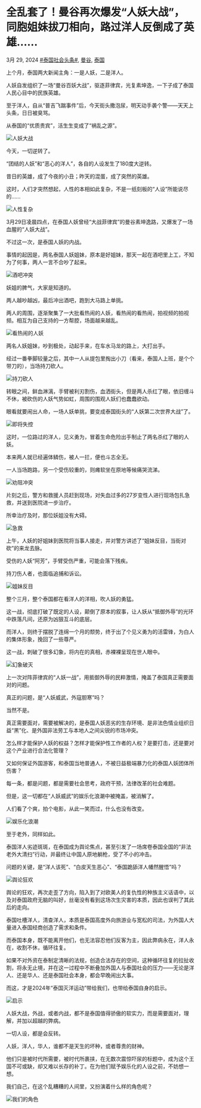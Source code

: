 # 全乱套了！曼谷再次爆发“人妖大战”，同胞姐妹拔刀相向，路过洋人反倒成了英雄……

3月 29, 2024 [#泰国社会头条#](https://www.thaiheadlines.com/tag/%e6%b3%b0%e5%9b%bd%e5%a4%b4%e6%9d%a1%e6%96%b0%e9%97%bb-%e6%b3%b0%e5%9b%bd%e7%a4%be%e4%bc%9a%e5%a4%b4%e6%9d%a1/), [曼谷](https://www.thaiheadlines.com/tag/%e6%9b%bc%e8%b0%b7/), [泰国](https://www.thaiheadlines.com/tag/%e6%b3%b0%e5%9b%bd/)

上个月，泰国两大新闻主角：一是人妖，二是洋人。

人妖自发组织了一场“曼谷百妖大战”，驱逐菲律宾，光复素坤逸，一下子成了泰国人民心目中的民族英雄。

至于洋人，自从“普吉飞踹事件”后，今天街头撒泡尿，明天动手袭个警——天天上头条，日日被臭骂。

从泰国的“优质贵宾”，活生生变成了“祸乱之源”。

![人妖大战](https://www.thaiheadlines.com/wp-content/uploads/2024/03/image-27.png)

今天，一切逆转了。

“团结的人妖”和“恶心的洋人”，各自的人设发生了180度大逆转。

昔日的英雄，成了今夜的小丑；昨天的混蛋，成了突然的英雄。

这时，人们才突然想起，人性的本相如此复杂，不是一纸刻板的“人设”所能说尽的……

![人性复杂](https://www.thaiheadlines.com/wp-content/uploads/2024/03/image-28.png)

3月29日凌晨四点，在泰国人妖曾经“大战菲律宾”的曼谷素坤逸路，又爆发了一场血腥的“人妖大战”。

不过这一次，是泰国人妖的内战。

事情的起因是，两名泰国人妖姐妹，原本是好姐妹，那天一起在酒吧里上工，不知为了何事，两人一言不合吵了起来。

![酒吧冲突](https://www.thaiheadlines.com/wp-content/uploads/2024/03/image-31.png)

妖姐的脾气，大家是知道的。

两人越吵越凶，最后冲出酒吧，跑到大马路上单挑。

两人的周围，逐渐聚集了一大批看热闹的人妖，看热闹的看热闹，拍视频的拍视频。相互为自己支持的一方帮腔，场面越来越乱。

![看热闹的人妖](https://www.thaiheadlines.com/wp-content/uploads/2024/03/image-29.png)

两名人妖姐妹，吵到极处，动起手来，在车水马龙的路上，大打出手。

经过一番拳脚较量之后，其中一人从提包里掏出小刀（看来，泰国人上班，是个个带刀的），当场持刀砍人。

![持刀砍人](https://www.thaiheadlines.com/wp-content/uploads/2024/03/image-30.png)

转眼之间，鲜血淋漓，手臂被利刃割伤，血洒街头，但是两人杀红了眼，依旧缠斗不休，被砍伤的人妖气势如虹，周围的围观人妖们也蠢蠢欲动。

眼看就要闹出人命，一场人妖单挑，要变成泰国街头的“人妖第二次世界大战”了。

![即将失控](https://www.thaiheadlines.com/wp-content/uploads/2024/03/image-32.png)

这时，一位路过的洋人，见义勇为，冒着生命危险出手制止了两名杀红了眼的人妖。 

本来两人就已经遍体鳞伤，被人一拦，便也斗志全无。

一人当场跑路，另一个受伤较重的，则瘫软坐在原地等候痛哭流涕。

![劝阻冲突](https://www.thaiheadlines.com/wp-content/uploads/2024/03/image-33.png)

片刻之后，警方和救援人员赶到现场，对失血过多的27岁变性人进行现场包扎急救，并送到医院进一步治疗。

所幸治疗及时，那位妖姐没有大碍。

![急救](https://www.thaiheadlines.com/wp-content/uploads/2024/03/image-34.png)

上午，人妖的好姐妹到医院将当事人接走，并对警方讲述了“姐妹反目，当街对砍”的来龙去脉。

受伤的人妖“阿芳”，手臂受伤严重，可能会落下残疾。

持刀伤人者，也面临追捕和诉讼。

![姐妹反目](https://www.thaiheadlines.com/wp-content/uploads/2024/03/image-35.png)

整个三月，整个泰国都在看洋人的洋相，吹人妖的勇猛。

这一战，彻底打破了既定的人设，颠倒了原本的叙事，让人妖从“抵御外辱”的光环中跌落凡间，还原为凶狠互斗的底层。

而洋人，则终于摆脱了连绵一个月的颓势，终于出了个见义勇为的活雷锋，为白人的集体形象，挽回了一些尊严。

这一战，刺破了很多幻象，将内在的真相，赤裸裸呈现在世人眼中。

![幻象破灭](https://www.thaiheadlines.com/wp-content/uploads/2024/03/image-36.png)

上一次对阵菲律宾的“人妖一战”，用抵御外辱的民粹激情，掩盖了泰国真正需要面对的问题。

真正的问题，是“人妖威武，外寇胆寒”吗？

当然不是。

真正需要面对，需要被解决的，是泰国人妖恶劣的生存环境、是非法色情业组织日益“黑”化、是外国非法劳工与本地人之间尖锐的市场冲突。

怎么样才能保护人妖的权益？怎样才能保护性工作者的人权？是要打击，还是要对这个产业进行合法化管理？

又如何保证外国游客，和泰国当地普通人，不被日益极端暴力化的泰国人妖团体所伤害？

每一条，都是问题，都是需要社会思考，政府干预，法律改革的社会难题。

但是，这一切都在“人妖威武”的娱乐化浪潮中被掩盖，被消解了。

人们看了个爽，拍个电影，从此一笑而过，什么也没有改变。

![娱乐化浪潮](https://www.thaiheadlines.com/wp-content/uploads/2024/03/image-37.png)

至于老外，同样如此。

泰国洋人劣迹斑斑，在泰国成为舆论焦点，甚至引发了一场席卷泰国全国的“非法老外大清扫”行动，并最终让中国人原地躺枪，受了不小的冲击。

问题的关键，是“洋人该死”、“白皮天生恶心”、“泰国跪舔洋人幡然醒悟”吗？

![舆论狂欢](https://www.thaiheadlines.com/wp-content/uploads/2024/03/image-38.png)

舆论的狂欢，再次走歪了方向，陷入到了对欧美人的复仇性的种族主义话语中，以及对泰国政府无脑的叫好，丝毫没有看到这场次生灾害的本质，因此也误判了其此后的走向。

泰国吐槽洋人，清查洋人，本质是泰国高度外向旅游业与宽松的司法，为外国人大量进入泰国经商创造了需求和条件。

而泰国本身，既不能离开他们，也无法容忍他们反客为主，因此弊病永在，洋人永在，收割不休，循环往复。

如果不对外资在泰制定清晰的法规，创造合法存在的空间，这种循环往复的拉扯收割，将永无止境，并在这一过程中不断叠加外国人与泰国社会的压力——无论是洋人、还是华人、还是泰国社会本身，都会早晚闹出大事。

而这，才是2024年“泰国灭洋运动”带给我们，也带给泰国自身的启示。

![启示](https://www.thaiheadlines.com/wp-content/uploads/2024/03/image-39.png)

人妖大战，外战，或者内战，都不是泰国值得骄傲的软实力，而是需要面对，理解，并加以超越的弊病。

一切人设，都是会反转。

人妖，洋人，华人，谁都不是天生的坏种，或者尊贵的财神。

他们只是被时代所需要，被时代所裹挟，在无数次震惊吓尿的标题中，成为这个王国不可或缺，却又难以长存的补丁。在为他们赋予娱乐化的人设之前，不妨想一想。

我们自己，在这个乱糟糟的人间里，又扮演着什么样的角色呢？

![我们的角色](https://www.thaiheadlines.com/wp-content/uploads/2024/03/image-40.png)
<!-- tcd_original_link https://www.thaiheadlines.com/148646/ -->
